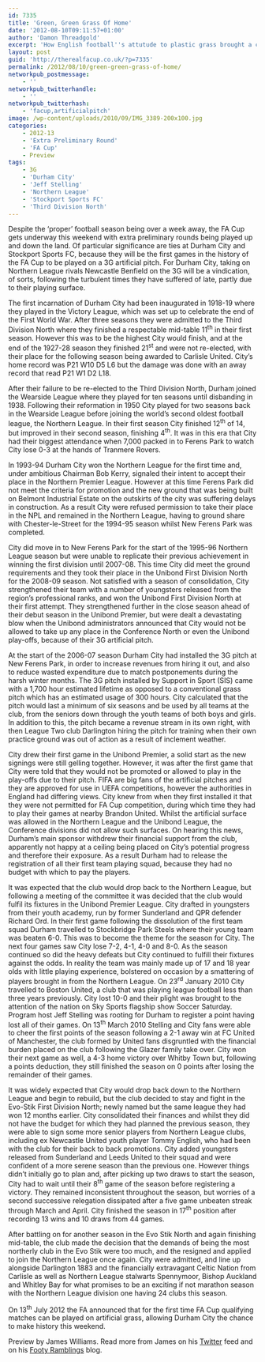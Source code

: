 ```yaml
---
id: 7335
title: 'Green, Green Grass Of Home'
date: '2012-08-10T09:11:57+01:00'
author: 'Damon Threadgold'
excerpt: 'How English football''s attutude to plastic grass brought a club to its knees. Footy Ramblings'' James Williams on the trials of Durham City.'
layout: post
guid: 'http://therealfacup.co.uk/?p=7335'
permalink: /2012/08/10/green-green-grass-of-home/
networkpub_postmessage:
    - ''
networkpub_twitterhandle:
    - ''
networkpub_twitterhash:
    - 'facup,artificialpitch'
image: /wp-content/uploads/2010/09/IMG_3389-200x100.jpg
categories:
    - 2012-13
    - 'Extra Preliminary Round'
    - 'FA Cup'
    - Preview
tags:
    - 3G
    - 'Durham City'
    - 'Jeff Stelling'
    - 'Northern League'
    - 'Stockport Sports FC'
    - 'Third Division North'
---
```


Despite the ‘proper’ football season being over a week away, the FA Cup gets underway this weekend with extra preliminary rounds being played up and down the land. Of particular significance are ties at Durham City and Stockport Sports FC, because they will be the first games in the history of the FA Cup to be played on a 3G artificial pitch. For Durham City, taking on Northern League rivals Newcastle Benfield on the 3G will be a vindication, of sorts, following the turbulent times they have suffered of late, partly due to their playing surface.

The first incarnation of Durham City had been inaugurated in 1918-19 where they played in the Victory League, which was set up to celebrate the end of the First World War. After three seasons they were admitted to the Third Division North where they finished a respectable mid-table 11<sup>th</sup> in their first season. However this was to be the highest City would finish, and at the end of the 1927-28 season they finished 21<sup>st</sup> and were not re-elected, with their place for the following season being awarded to Carlisle United. City’s home record was P21 W10 D5 L6 but the damage was done with an away record that read P21 W1 D2 L18.

After their failure to be re-elected to the Third Division North, Durham joined the Wearside League where they played for ten seasons until disbanding in 1938. Following their reformation in 1950 City played for two seasons back in the Wearside League before joining the world’s second oldest football league, the Northern League. In their first season City finished 12<sup>th</sup> of 14, but improved in their second season, finishing 4<sup>th</sup>. It was in this era that City had their biggest attendance when 7,000 packed in to Ferens Park to watch City lose 0-3 at the hands of Tranmere Rovers.

In 1993-94 Durham City won the Northern League for the first time and, under ambitious Chairman Bob Kerry, signaled their intent to accept their place in the Northern Premier League. However at this time Ferens Park did not meet the criteria for promotion and the new ground that was being built on Belmont Industrial Estate on the outskirts of the city was suffering delays in construction. As a result City were refused permission to take their place in the NPL and remained in the Northern League, having to ground share with Chester-le-Street for the 1994-95 season whilst New Ferens Park was completed.

City did move in to New Ferens Park for the start of the 1995-96 Northern League season but were unable to replicate their previous achievement in winning the first division until 2007-08. This time City did meet the ground requirements and they took their place in the Unibond First Division North for the 2008-09 season. Not satisfied with a season of consolidation, City strengthened their team with a number of youngsters released from the region’s professional ranks, and won the Unibond First Division North at their first attempt. They strengthened further in the close season ahead of their debut season in the Unibond Premier, but were dealt a devastating blow when the Unibond administrators announced that City would not be allowed to take up any place in the Conference North or even the Unibond play-offs, because of their 3G artificial pitch.

At the start of the 2006-07 season Durham City had installed the 3G pitch at New Ferens Park, in order to increase revenues from hiring it out, and also to reduce wasted expenditure due to match postponements during the harsh winter months. The 3G pitch installed by Support in Sport (SIS) came with a 1,700 hour estimated lifetime as opposed to a conventional grass pitch which has an estimated usage of 300 hours. City calculated that the pitch would last a minimum of six seasons and be used by all teams at the club, from the seniors down through the youth teams of both boys and girls. In addition to this, the pitch became a revenue stream in its own right, with then League Two club Darlington hiring the pitch for training when their own practice ground was out of action as a result of inclement weather.

City drew their first game in the Unibond Premier, a solid start as the new signings were still gelling together. However, it was after the first game that City were told that they would not be promoted or allowed to play in the play-offs due to their pitch. FIFA are big fans of the artificial pitches and they are approved for use in UEFA competitions, however the authorities in England had differing views. City knew from when they first installed it that they were not permitted for FA Cup competition, during which time they had to play their games at nearby Brandon United. Whilst the artificial surface was allowed in the Northern League and the Unibond League, the Conference divisions did not allow such surfaces. On hearing this news, Durham’s main sponsor withdrew their financial support from the club, apparently not happy at a ceiling being placed on City’s potential progress and therefore their exposure. As a result Durham had to release the registration of all their first team playing squad, because they had no budget with which to pay the players.

It was expected that the club would drop back to the Northern League, but following a meeting of the committee it was decided that the club would fulfil its fixtures in the Unibond Premier League. City drafted in youngsters from their youth academy, run by former Sunderland and QPR defender Richard Ord. In their first game following the dissolution of the first team squad Durham travelled to Stockbridge Park Steels where their young team was beaten 6-0. This was to become the theme for the season for City. The next four games saw City lose 7-2, 4-1, 4-0 and 8-0. As the season continued so did the heavy defeats but City continued to fulfill their fixtures against the odds. In reality the team was mainly made up of 17 and 18 year olds with little playing experience, bolstered on occasion by a smattering of players brought in from the Northern League. On 23<sup>rd</sup> January 2010 City travelled to Boston United, a club that was playing league football less than three years previously. City lost 10-0 and their plight was brought to the attention of the nation on Sky Sports flagship show Soccer Saturday. Program host Jeff Stelling was rooting for Durham to register a point having lost all of their games. On 13<sup>th</sup> March 2010 Stelling and City fans were able to cheer the first points of the season following a 2-1 away win at FC United of Manchester, the club formed by United fans disgruntled with the financial burden placed on the club following the Glazer family take over. City won their next game as well, a 4-3 home victory over Whitby Town but, following a points deduction, they still finished the season on 0 points after losing the remainder of their games.

It was widely expected that City would drop back down to the Northern League and begin to rebuild, but the club decided to stay and fight in the Evo-Stik First Division North; newly named but the same league they had won 12 months earlier. City consolidated their finances and whilst they did not have the budget for which they had planned the previous season, they were able to sign some more senior players from Northern League clubs, including ex Newcastle United youth player Tommy English, who had been with the club for their back to back promotions. City added youngsters released from Sunderland and Leeds United to their squad and were confident of a more serene season than the previous one. However things didn’t initially go to plan and, after picking up two draws to start the season, City had to wait until their 8<sup>th</sup> game of the season before registering a victory. They remained inconsistent throughout the season, but worries of a second successive relegation dissipated after a five game unbeaten streak through March and April. City finished the season in 17<sup>th</sup> position after recording 13 wins and 10 draws from 44 games.

After battling on for another season in the Evo Stik North and again finishing mid-table, the club made the decision that the demands of being the most northerly club in the Evo Stik were too much, and the resigned and applied to join the Northern League once again. City were admitted, and line up alongside Darlington 1883 and the financially extravagant Celtic Nation from Carlisle as well as Northern League stalwarts Spennymoor, Bishop Auckland and Whitley Bay for what promises to be an exciting if not marathon season with the Northern League division one having 24 clubs this season.

On 13<sup>th</sup> July 2012 the FA announced that for the first time FA Cup qualifying matches can be played on artificial grass, allowing Durham City the chance to make history this weekend.

Preview by James Williams. Read more from James on his [Twitter](https://twitter.com/footyramblings) feed and on his [Footy Ramblings](http://footyramblings.wordpress.com/) blog.
